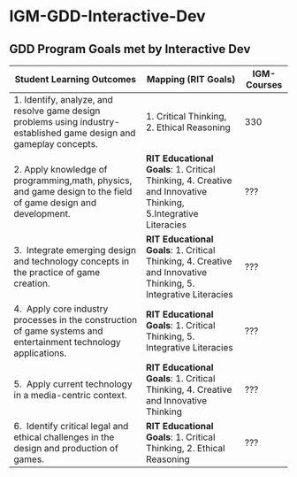 # IGM-GDD-Interactive-Dev

## GDD Program Goals met by Interactive Dev


Student Learning Outcomes | Mapping (RIT Goals) | IGM-Courses
--- | --- | ---
1.&nbsp;Identify, analyze, and resolve game design problems using industry-established game design and gameplay concepts. | 1. Critical Thinking, 2. Ethical Reasoning | 330
2.&nbsp;Apply knowledge of programming,math, physics, and game design to the field of game design and development. | **RIT Educational Goals**: 1. Critical Thinking, 4. Creative and Innovative Thinking, 5.Integrative Literacies | ???
3.&nbsp; Integrate emerging design and technology concepts in the practice of game creation. | **RIT Educational Goals**: 1. Critical Thinking, 4. Creative and Innovative Thinking, 5. Integrative Literacies | ???
4.&nbsp; Apply core industry processes in the construction of game systems and entertainment technology applications. | **RIT Educational Goals**: 1. Critical Thinking, 5. Integrative Literacies | ???
5.&nbsp; Apply current technology in a media-centric context. | **RIT Educational Goals**: 1. Critical Thinking, 4. Creative and Innovative Thinking | ???
6.&nbsp; Identify critical legal and ethical challenges in the design and production of games. | **RIT Educational Goals**: 1. Critical Thinking, 2. Ethical Reasoning | ???
